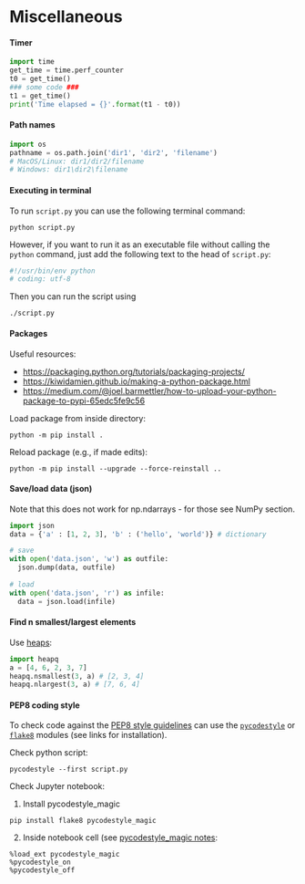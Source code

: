 # Miscellaneous

#### Timer

```python
import time
get_time = time.perf_counter
t0 = get_time()
### some code ###
t1 = get_time()
print('Time elapsed = {}'.format(t1 - t0))
```

#### Path names
```python
import os
pathname = os.path.join('dir1', 'dir2', 'filename')
# MacOS/Linux: dir1/dir2/filename
# Windows: dir1\dir2\filename
```

#### Executing in terminal
To run ```script.py``` you can use the following terminal command:
```Shell
python script.py
```
However, if you want to run it as an executable file without calling the ```python``` command, just add the following text to the head of ```script.py```:
```python
#!/usr/bin/env python
# coding: utf-8
```
Then you can run the script using
```Shell
./script.py
```

#### Packages
Useful resources:
- https://packaging.python.org/tutorials/packaging-projects/
- https://kiwidamien.github.io/making-a-python-package.html
- https://medium.com/@joel.barmettler/how-to-upload-your-python-package-to-pypi-65edc5fe9c56

Load package from inside directory:
```Shell
python -m pip install .
```

Reload package (e.g., if made edits):
```Shell
python -m pip install --upgrade --force-reinstall ..
```

#### Save/load data (json)
Note that this does not work for np.ndarrays - for those see NumPy section.
```python
import json
data = {'a' : [1, 2, 3], 'b' : ('hello', 'world')} # dictionary

# save
with open('data.json', 'w') as outfile:
  json.dump(data, outfile)
  
# load
with open('data.json', 'r') as infile:
  data = json.load(infile)
```

#### Find n smallest/largest elements
Use [heaps](https://docs.python.org/3/library/heapq.html):
```python 
import heapq
a = [4, 6, 2, 3, 7]
heapq.nsmallest(3, a) # [2, 3, 4]
heapq.nlargest(3, a) # [7, 6, 4]
```

#### PEP8 coding style
To check code against the [PEP8 style guidelines](https://www.python.org/dev/peps/pep-0008/#blank-lines) can use the [`pycodestyle`](https://pypi.org/project/pycodestyle/) or [`flake8`](https://pypi.org/project/flake8/) modules (see links for installation).

Check python script:
```Shell
pycodestyle --first script.py
```

Check Jupyter notebook:
1. Install pycodestyle_magic
```Shell
pip install flake8 pycodestyle_magic
```
2. Inside notebook cell (see [pycodestyle_magic notes](https://github.com/mattijn/pycodestyle_magic):
```Jupyter Notebook
%load_ext pycodestyle_magic
%pycodestyle_on
%pycodestyle_off
```
